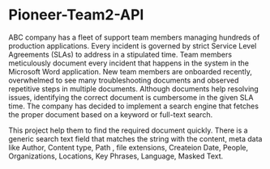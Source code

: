 # Pioneer-Team2-API

ABC company has a fleet of support team members managing hundreds of production applications. Every
incident is governed by strict Service Level Agreements (SLAs) to address in a stipulated time. Team members meticulously document every incident that happens in the system in the Microsoft Word application. New team members are onboarded recently, overwhelmed to see many troubleshooting documents and observed repetitive steps in multiple documents. Although documents help resolving issues, identifying the correct document is cumbersome in the given SLA time. The company has decided to implement a search engine that fetches the proper document based on a keyword or full-text search. 


This project help them to find the required document quickly.
There is a generic search text field that matches the string with the content, meta data like Author, Content type, Path , file extensions, Createion Date, People, Organizations, Locations, Key Phrases, Language, Masked Text.

